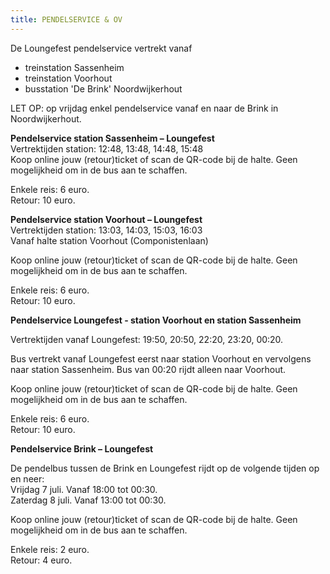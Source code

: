 ```yaml
---
title: PENDELSERVICE & OV
---
```

De Loungefest pendelservice vertrekt vanaf

* treinstation Sassenheim
* treinstation Voorhout
* busstation 'De Brink' Noordwijkerhout 

LET OP: op vrijdag enkel pendelservice vanaf en naar de Brink in Noordwijkerhout.

**Pendelservice station Sassenheim – Loungefest**\
Vertrektijden station: 12:48, 13:48, 14:48, 15:48\
Koop online jouw (retour)ticket of scan de QR-code bij de halte. Geen mogelijkheid om in de bus aan te schaffen.

Enkele reis: 6 euro.\
Retour: 10 euro.

**Pendelservice station Voorhout – Loungefest**\
Vertrektijden station: 13:03, 14:03, 15:03, 16:03\
Vanaf halte station Voorhout (Componistenlaan)

Koop online jouw (retour)ticket of scan de QR-code bij de halte. Geen mogelijkheid om in de bus aan te schaffen.

Enkele reis: 6 euro.\
Retour: 10 euro.

**Pendelservice Loungefest - station Voorhout en station Sassenheim**

Vertrektijden vanaf Loungefest: 19:50, 20:50, 22:20, 23:20, 00:20.

Bus vertrekt vanaf Loungefest eerst naar station Voorhout en vervolgens naar station Sassenheim. Bus van 00:20 rijdt alleen naar Voorhout.

Koop online jouw (retour)ticket of scan de QR-code bij de halte. Geen mogelijkheid om in de bus aan te schaffen.

Enkele reis: 6 euro.\
Retour: 10 euro.

**Pendelservice Brink – Loungefest**

De pendelbus tussen de Brink en Loungefest rijdt op de volgende tijden op en neer:\
Vrijdag 7 juli. Vanaf 18:00 tot 00:30.\
Zaterdag 8 juli. Vanaf 13:00 tot 00:30.

Koop online jouw (retour)ticket of scan de QR-code bij de halte. Geen mogelijkheid om in de bus aan te schaffen.

Enkele reis: 2 euro.\
Retour: 4 euro.
